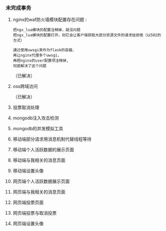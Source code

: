 ### 未完成事务 ###



01. nginx的waf防火墙模块配置存在问题 :  

        把ngx_lua模块的配置注释掉，就没问题  
        把ngx_lua模块的配置打开，则它会让客户端获取大部分资源文件的请求给拒绝（以502的方式）  
        
        通过使用uwsgi来作为flask的容器，  
        再让nginx代理多个uwsgi，  
        再把nginx的user配置项注释掉,  
        彻底解决了这个问题  
    
    （已解决）  


02. oss跨域访问  

    （已解决）  


03. 投票取消处理  


04. mongodb注入攻击检测  


05. mongodb的并发模拟工具  





01. 移动端部分请求用消息机制代替线程等待  


02. 移动端个人活跃数据的展示页面  


03. 移动端与我相关的消息页面  


04. 移动端设置头像  





01. 网页端个人活跃数据展示页面  


02. 网页端与我相关的消息页面  


03. 网页端投票页面  


04. 网页端投票与取消投票  


05. 网页端设置头像  



